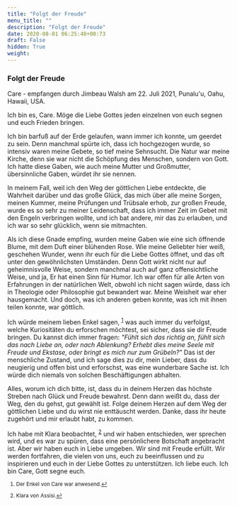 ```yaml
---
title: "Folgt der Freude"
menu_title: ""
description: "Folgt der Freude"
date: 2020-08-01 06:25:48+00:73
draft: False
hidden: True
weight:
---
```

### Folgt der Freude

Care - empfangen durch Jimbeau Walsh am 22. Juli 2021, Punalu'u, Oahu, Hawaii, USA.

Ich bin es, Care. Möge die Liebe Gottes jeden einzelnen von euch segnen und euch Frieden bringen.

Ich bin barfuß auf der Erde gelaufen, wann immer ich konnte, um geerdet zu sein. Denn manchmal spürte ich, dass ich hochgezogen wurde, so intensiv waren meine Gebete, so tief meine Sehnsucht. Die Natur war meine Kirche, denn sie war nicht die Schöpfung des Menschen, sondern von Gott. Ich hatte diese Gaben, wie auch meine Mutter und Großmutter, übersinnliche Gaben, würdet ihr sie nennen.

In meinem Fall, weil ich den Weg der göttlichen Liebe entdeckte, die Wahrheit darüber und das große Glück, das mich über alle meine Sorgen, meinen Kummer, meine Prüfungen und Trübsale erhob, zur großen Freude, wurde es so sehr zu meiner Leidenschaft, dass ich immer Zeit im Gebet mit den Engeln verbringen wollte, und ich bat andere, mir das zu erlauben, und ich war so sehr glücklich, wenn sie mitmachten.

Als ich diese Gnade empfing, wurden meine Gaben wie eine sich öffnende Blume, mit dem Duft einer blühenden Rose. Wie meine Geliebter hier weiß, geschehen Wunder, wenn ihr euch für die Liebe Gottes öffnet, und das oft unter den gewöhnlichsten Umständen. Denn Gott wirkt nicht nur auf geheimnisvolle Weise, sondern manchmal auch auf ganz offensichtliche Weise, und ja, Er hat einen Sinn für Humor. Ich war offen für alle Arten von Erfahrungen in der natürlichen Welt, obwohl ich nicht sagen würde, dass ich in Theologie oder Philosophie gut bewandert war. Meine Weisheit war eher hausgemacht. Und doch, was ich anderen geben konnte, was ich mit ihnen teilen konnte, war göttlich.

Ich würde meinem lieben Enkel sagen, <sup id="a1">[1](#f1)</sup> was auch immer du verfolgst, welche Kuriositäten du erforschen möchtest, sei sicher, dass sie dir Freude bringen. Du kannst dich immer fragen: *"Fühlt sich das richtig an, fühlt sich das nach Liebe an, oder nach Ablenkung? Erhebt dies meine Seele mit Freude und Ekstase, oder bringt es mich nur zum Grübeln?"* Das ist der menschliche Zustand, und ich sage dies zu dir, mein Lieber, dass du neugierig und offen bist und erforschst, was eine wunderbare Sache ist. Ich würde dich niemals von solchen Beschäftigungen abhalten.

Alles, worum ich dich bitte, ist, dass du in deinem Herzen das höchste Streben nach Glück und Freude bewahrst. Denn dann weißt du, dass der Weg, den du gehst, gut gewählt ist. Folge deinem Herzen auf dem Weg der göttlichen Liebe und du wirst nie enttäuscht werden. Danke, dass ihr heute zugehört und mir erlaubt habt, zu kommen.

Ich habe mit Klara beobachtet, <sup id="a2">[2](#f2)</sup> und wir haben entschieden, wer sprechen wird, und es war zu spüren, dass eine persönlichere Botschaft angebracht ist. Aber wir haben euch in Liebe umgeben. Wir sind mit Freude erfüllt. Wir werden fortfahren, die vielen von uns, euch zu beeinflussen und zu inspirieren und euch in der Liebe Gottes zu unterstützen. Ich liebe euch. Ich bin Care, Gott segne euch.
<small>

1. <large id="f1"> Der Enkel von Care war anwesend.[↩](#a1)

2. <large id="f2"> Klara von Assisi.[↩](#a2)
